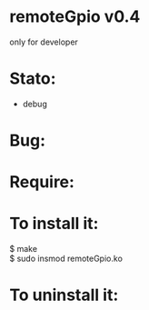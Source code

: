 remoteGpio v0.4
===============
only for developer

Stato:
======
* debug

Bug:
====

Require:
========

To install it:
==============
$ make </br>
$ sudo insmod remoteGpio.ko

To uninstall it:
==============

